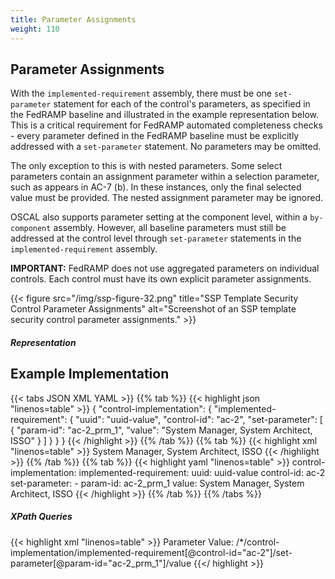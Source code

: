 ```yaml
---
title: Parameter Assignments
weight: 110
---
```

## Parameter Assignments

With the `implemented-requirement` assembly, there must be one `set-parameter` statement for each of the control's parameters, as specified in the FedRAMP baseline and illustrated in the example representation below. This is a critical requirement for FedRAMP automated completeness checks - every parameter defined in the FedRAMP baseline must be explicitly addressed with a `set-parameter` statement. No parameters may be omitted.

The only exception to this is with nested parameters. Some select parameters contain an assignment parameter within a selection parameter, such as appears in AC-7 (b). In these instances, only the final selected value must be provided. The nested assignment parameter may be ignored.

OSCAL also supports parameter setting at the component level, within a `by-component` assembly. However, all baseline parameters must still be addressed at the control level through `set-parameter` statements in the `implemented-requirement` assembly.

**IMPORTANT:** FedRAMP does not use aggregated parameters on individual controls. Each control must have its own explicit parameter assignments.

{{< figure src="/img/ssp-figure-32.png" title="SSP Template Security Control Parameter Assignments" alt="Screenshot of an SSP template security control parameter assignments." >}}

##### Representation

## Example Implementation
{{< tabs JSON XML YAML >}}
{{% tab %}}
{{< highlight json "linenos=table" >}}
{
    "control-implementation": {
        "implemented-requirement": {
            "uuid": "uuid-value",
            "control-id": "ac-2",
            "set-parameter": [
                {
                    "param-id": "ac-2_prm_1",
                    "value": "System Manager, System Architect, ISSO"
                }
            ]
        }
    }
}
{{< /highlight >}}
{{% /tab %}}
{{% tab %}}
{{< highlight xml "linenos=table" >}}
<control-implementation>
    <implemented-requirement uuid="uuid-value" control-id="ac-2">
        <set-parameter param-id="ac-2_prm_1">
            <value>System Manager, System Architect, ISSO</value>
        </set-parameter>
        <!-- Additional parameters as needed -->
    </implemented-requirement>
</control-implementation>
{{< /highlight >}}
{{% /tab %}}
{{% tab %}}
{{< highlight yaml "linenos=table" >}}
control-implementation:
  implemented-requirement:
    uuid: uuid-value
    control-id: ac-2
    set-parameter:
      - param-id: ac-2_prm_1
        value: System Manager, System Architect, ISSO
{{< /highlight >}}
{{% /tab %}}
{{% /tabs %}}


##### XPath Queries
{{< highlight xml "linenos=table" >}}
  Parameter Value:
    /*/control-implementation/implemented-requirement[@control-id="ac-2"]/set-parameter[@param-id="ac-2_prm_1"]/value
{{</ highlight >}}
